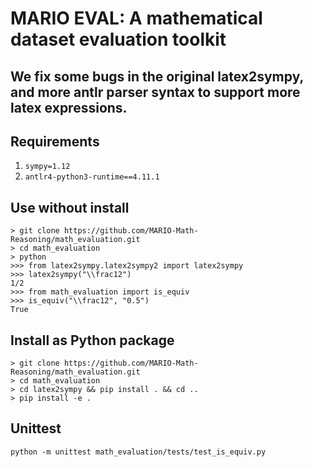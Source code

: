 # MARIO EVAL: A mathematical dataset evaluation toolkit

## We fix some bugs in the original latex2sympy, and more antlr parser syntax to support more latex expressions.

## Requirements
1. `sympy=1.12`
2. `antlr4-python3-runtime==4.11.1`


## Use without install
```
> git clone https://github.com/MARIO-Math-Reasoning/math_evaluation.git
> cd math_evaluation
> python
>>> from latex2sympy.latex2sympy2 import latex2sympy
>>> latex2sympy("\\frac12")
1/2
>>> from math_evaluation import is_equiv 
>>> is_equiv("\\frac12", "0.5")
True
```

## Install as Python package
```
> git clone https://github.com/MARIO-Math-Reasoning/math_evaluation.git
> cd math_evaluation
> cd latex2sympy && pip install . && cd ..
> pip install -e .
```

## Unittest
`python -m unittest math_evaluation/tests/test_is_equiv.py`
